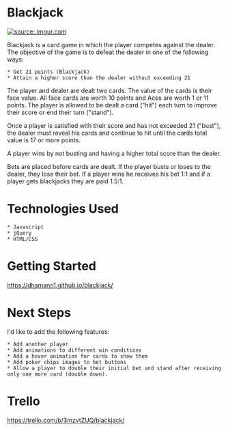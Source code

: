 # Blackjack


<a href="https://imgur.com/UqNYFFa"><img src="https://i.imgur.com/UqNYFFa.png?1" title="source: imgur.com" /></a>

Blackjack is a card game in which the player competes against the dealer. The objective of the game is to defeat the dealer in one of the following ways: 

	* Get 21 points (Blackjack) 
	* Attain a higher score than the dealer without exceeding 21 

The player and dealer are dealt two cards. The value of the cards is their face value. All face cards are worth 10 points and Aces are worth 1 or 11 points. The player is allowed to be dealt a card ("hit") each turn to improve their score or end their turn ("stand").   

Once a player is satisfied with their score and has not exceeded 21 ("bust"), the dealer must reveal his cards and continue to hit until the cards total value is 17 or more points. 

A player wins by not busting and having a higher total score than the dealer. 

Bets are placed before cards are dealt. If the player busts or loses to the dealer, they lose their bet. If a player wins he receives his bet 1:1 and if a player gets blackjacks they are paid 1.5:1. 

# Technologies Used
	* Javascript
	* jQuery
	* HTML/CSS

# Getting Started
<a href="https://dhamann1.github.io/blackjack/">https://dhamann1.github.io/blackjack/</a>

	
# Next Steps
I'd like to add the following features:

	* Add another player 
	* Add animations to different win conditions
	* Add a hover animation for cards to show them 
	* Add poker chips images to bet buttons
	* Allow a player to double their initial bet and stand after receiving only one more card (double down). 

# Trello 
<a href="https://trello.com/b/3mzvtZUQ/blackjack">https://trello.com/b/3mzvtZUQ/blackjack/</a>
